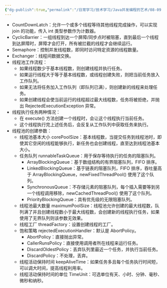 ```yaml
---
{"dg-publish":true,"permalink":"/日常学习/技术学习/Java并发编程的艺术/08-09 Java中的并发工具类与线程池/","title":"08-09 Java中的并发工具类与线程池","tags":["八股","Java并发"],"noteIcon":"1","created":"2023-07-27T10:13:20.657+08:00","updated":"2025-01-01T10:49:27.029+08:00"}
---
```



- CountDownLatch：允许一个或多个线程等待其他线程完成操作，可以实现 join 的功能，传入 int 类型参数作为计数器。
- CyclicBarrier：一组线程到达一个屏障/同步点时被阻塞，直到最后一个线程到达屏障时，屏障才会打开，所有被拦截的线程才会继续运行。
- Semaphore：控制并发线程数，即同时访问特定资源的线程数量。
- Exchanger：线程间数据交换。
- 线程池工作流程：
  - 如果线程数少于基本线程数，则创建线程并执行任务。
  - 如果运行线程大于等于基本线程数，或线程创建失败，则把当前任务放入工作队列。
  - 如果无法将任务加入工作队列（即队列已满），则创建新的线程来处理任务。
  - 如果创建线程会使当前运行的线程超过最大线程数，任务将被拒绝，并抛出 RejectedExecutionException 异常。
- 线程执行任务两种情况：
  - 在 execute() 方法创建一个线程时，会让这个线程执行当前任务。
  - 这个线程执行完上述任务后，会反复从工作队列中获取任务来执行。
- 线程池的创建参数：
  - 线程池基本大小 corePoolSize：基本线程数，当提交任务到线程池时，即使其它空闲的线程能够执行，新任务也会创建线程，直至达到线程池基本大小。
  - 任务队列 runnableTaskQueue：用于保存等待执行的任务的阻塞队列。
    - ArrayBlockingQueue：基于数组结构的有界阻塞队列，FIFO 排序。
    - LinkedBlockingQueue：基于链表的阻塞队列，FIFO 排序，吞吐量高于 ArrayBlockingQueue，newFixedThreadPool() 使用了这个队列。
    - SynchronousQueue：不存储元素的阻塞队列，每个插入需要等到另一个线程调用移除，newCachedThreadPool() 使用了这个队列。
    - PriorityBlockingQueue：具有优先级的无限阻塞队列。
  - 线程池最大数量 maximumPoolSize：线程池允许创建的最大线程数，队列满了并且创建线程数小于最大线程数，会创建新的线程执行任务，如果使用了无界队列则该参数无效果。
  - 线程工厂 threadFactory：设置创建线程的工厂。
  - 饱和策略 rejectedExecutionHandler：默认是 AbortPolicy。
    - AbortPolicy：直接抛出异常。
    - CallerRunsPolicy：直接使用调用者所在线程来运行任务。
    - DiscardOldestPolicy：丢弃队列里最近一个任务，并执行当前任务。
    - DiscardPolicy：不处理，丢弃。
  - 线程活动保持时间 keepAliveTime：如果任务多且每个任务执行时间短，可以调大时间，提高线程利用率。
  - 线程活动保持时间的单位 TimeUnit：可选单位有天、小时、分钟、毫秒、微秒和纳秒。